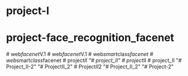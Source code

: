 ﻿# project-I
# project-face_recognition_facenet

#   w e b _ f a c e n e t _ V . 1  
 #   w e b _ f a c e n e t _ V . 1  
 #   w e b _ s m a r t _ c l a s s _ f a c e n e t  
 #   w e b _ s m a r t _ c l a s s _ f a c e n e t  
 #   p r o j e c t _ I I  
 "# project_II" 
#   p r o j e c t _ I I  
 # project_II
"# Project_II-2" 
"# ProjectII_2" 
#   P r o j e c t _ I I _ 2  
 "# Project_II_2" 
"# Project-2" 
